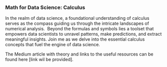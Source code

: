 ### Math for Data Science: Calculus

In the realm of data science, a foundational understanding of calculus serves as the compass guiding us through the intricate landscapes of numerical analysis. 
Beyond the formulas and symbols lies a toolset that empowers data scientists to unravel patterns, make predictions, and extract meaningful insights. Join me as we delve into the essential calculus concepts that fuel the engine of data science.

The Medium article with theory and links to the useful resources can be found here [link wil be provided].
